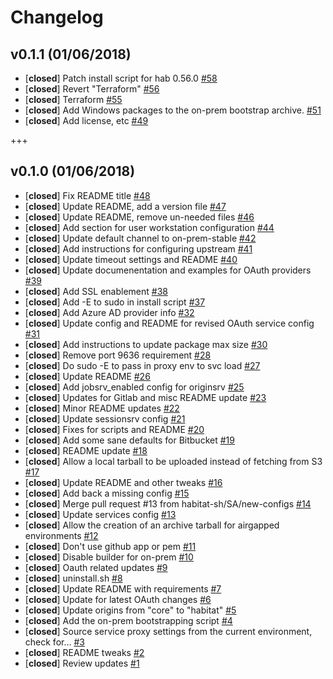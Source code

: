 # Changelog

## v0.1.1 (01/06/2018)
- [**closed**] Patch install script for hab 0.56.0 [#58](https://github.com/habitat-sh/on-prem-builder/pull/58)
- [**closed**] Revert "Terraform" [#56](https://github.com/habitat-sh/on-prem-builder/pull/56)
- [**closed**] Terraform [#55](https://github.com/habitat-sh/on-prem-builder/pull/55)
- [**closed**] Add Windows packages to the on-prem bootstrap archive. [#51](https://github.com/habitat-sh/on-prem-builder/pull/51)
- [**closed**] Add license, etc [#49](https://github.com/habitat-sh/on-prem-builder/pull/49)

+++

## v0.1.0 (01/06/2018)
- [**closed**] Fix README title [#48](https://github.com/habitat-sh/on-prem-builder/pull/48)
- [**closed**] Update README, add a version file [#47](https://github.com/habitat-sh/on-prem-builder/pull/47)
- [**closed**] Update README, remove un-needed files [#46](https://github.com/habitat-sh/on-prem-builder/pull/46)
- [**closed**] Add section for user workstation configuration [#44](https://github.com/habitat-sh/on-prem-builder/pull/44)
- [**closed**] Update default channel to on-prem-stable [#42](https://github.com/habitat-sh/on-prem-builder/pull/42)
- [**closed**] Add instructions for configuring upstream [#41](https://github.com/habitat-sh/on-prem-builder/pull/41)
- [**closed**] Update timeout settings and README [#40](https://github.com/habitat-sh/on-prem-builder/pull/40)
- [**closed**] Update documenentation and examples for OAuth providers [#39](https://github.com/habitat-sh/on-prem-builder/pull/39)
- [**closed**] Add SSL enablement [#38](https://github.com/habitat-sh/on-prem-builder/pull/38)
- [**closed**] Add -E to sudo in install script [#37](https://github.com/habitat-sh/on-prem-builder/pull/37)
- [**closed**] Add Azure AD provider info [#32](https://github.com/habitat-sh/on-prem-builder/pull/32)
- [**closed**] Update config and README for revised OAuth service config [#31](https://github.com/habitat-sh/on-prem-builder/pull/31)
- [**closed**] Add instructions to update package max size [#30](https://github.com/habitat-sh/on-prem-builder/pull/30)
- [**closed**] Remove port 9636 requirement [#28](https://github.com/habitat-sh/on-prem-builder/pull/28)
- [**closed**] Do sudo -E to pass in proxy env to svc load [#27](https://github.com/habitat-sh/on-prem-builder/pull/27)
- [**closed**] Update README [#26](https://github.com/habitat-sh/on-prem-builder/pull/26)
- [**closed**] Add jobsrv_enabled config for originsrv [#25](https://github.com/habitat-sh/on-prem-builder/pull/25)
- [**closed**] Updates for Gitlab and misc README update [#23](https://github.com/habitat-sh/on-prem-builder/pull/23)
- [**closed**] Minor README updates [#22](https://github.com/habitat-sh/on-prem-builder/pull/22)
- [**closed**] Update sessionsrv config [#21](https://github.com/habitat-sh/on-prem-builder/pull/21)
- [**closed**] Fixes for scripts and README [#20](https://github.com/habitat-sh/on-prem-builder/pull/20)
- [**closed**] Add some sane defaults for Bitbucket [#19](https://github.com/habitat-sh/on-prem-builder/pull/19)
- [**closed**] README update [#18](https://github.com/habitat-sh/on-prem-builder/pull/18)
- [**closed**] Allow a local tarball to be uploaded instead of fetching from S3 [#17](https://github.com/habitat-sh/on-prem-builder/pull/17)
- [**closed**] Update README and other tweaks [#16](https://github.com/habitat-sh/on-prem-builder/pull/16)
- [**closed**] Add back a missing config [#15](https://github.com/habitat-sh/on-prem-builder/pull/15)
- [**closed**] Merge pull request #13 from habitat-sh/SA/new-configs [#14](https://github.com/habitat-sh/on-prem-builder/pull/14)
- [**closed**] Update services config [#13](https://github.com/habitat-sh/on-prem-builder/pull/13)
- [**closed**] Allow the creation of an archive tarball for airgapped environments [#12](https://github.com/habitat-sh/on-prem-builder/pull/12)
- [**closed**] Don't use github app or pem [#11](https://github.com/habitat-sh/on-prem-builder/pull/11)
- [**closed**] Disable builder for on-prem [#10](https://github.com/habitat-sh/on-prem-builder/pull/10)
- [**closed**] Oauth related updates [#9](https://github.com/habitat-sh/on-prem-builder/pull/9)
- [**closed**] uninstall.sh [#8](https://github.com/habitat-sh/on-prem-builder/pull/8)
- [**closed**] Update README with requirements [#7](https://github.com/habitat-sh/on-prem-builder/pull/7)
- [**closed**] Update for latest OAuth changes [#6](https://github.com/habitat-sh/on-prem-builder/pull/6)
- [**closed**] Update origins from "core" to "habitat" [#5](https://github.com/habitat-sh/on-prem-builder/pull/5)
- [**closed**] Add the on-prem bootstrapping script [#4](https://github.com/habitat-sh/on-prem-builder/pull/4)
- [**closed**] Source service proxy settings from the current environment, check for… [#3](https://github.com/habitat-sh/on-prem-builder/pull/3)
- [**closed**] README tweaks [#2](https://github.com/habitat-sh/on-prem-builder/pull/2)
- [**closed**] Review updates [#1](https://github.com/habitat-sh/on-prem-builder/pull/1)
